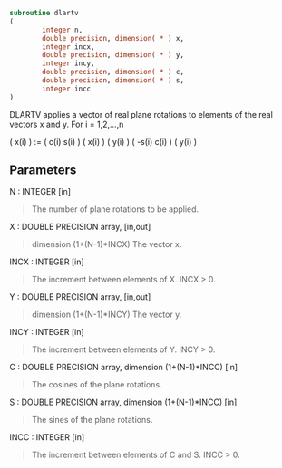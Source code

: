 ```fortran
subroutine dlartv
(
        integer n,
        double precision, dimension( * ) x,
        integer incx,
        double precision, dimension( * ) y,
        integer incy,
        double precision, dimension( * ) c,
        double precision, dimension( * ) s,
        integer incc
)
```

DLARTV applies a vector of real plane rotations to elements of the
real vectors x and y. For i = 1,2,...,n

( x(i) ) := (  c(i)  s(i) ) ( x(i) )
( y(i) )    ( -s(i)  c(i) ) ( y(i) )

## Parameters
N : INTEGER [in]
> The number of plane rotations to be applied.

X : DOUBLE PRECISION array, [in,out]
> dimension (1+(N-1)*INCX)
> The vector x.

INCX : INTEGER [in]
> The increment between elements of X. INCX > 0.

Y : DOUBLE PRECISION array, [in,out]
> dimension (1+(N-1)*INCY)
> The vector y.

INCY : INTEGER [in]
> The increment between elements of Y. INCY > 0.

C : DOUBLE PRECISION array, dimension (1+(N-1)*INCC) [in]
> The cosines of the plane rotations.

S : DOUBLE PRECISION array, dimension (1+(N-1)*INCC) [in]
> The sines of the plane rotations.

INCC : INTEGER [in]
> The increment between elements of C and S. INCC > 0.
